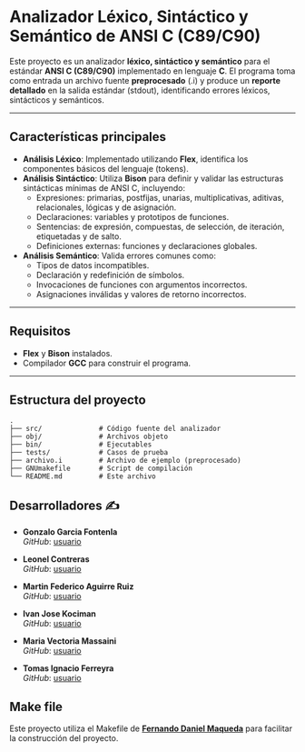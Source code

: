 # Analizador Léxico, Sintáctico y Semántico de ANSI C (C89/C90)

Este proyecto es un analizador **léxico, sintáctico y semántico** para el estándar **ANSI C (C89/C90)** implementado en lenguaje **C**. El programa toma como entrada un archivo fuente **preprocesado** (.i) y produce un **reporte detallado** en la salida estándar (stdout), identificando errores léxicos, sintácticos y semánticos.

---

## **Características principales**
- **Análisis Léxico**: Implementado utilizando **Flex**, identifica los componentes básicos del lenguaje (tokens).
- **Análisis Sintáctico**: Utiliza **Bison** para definir y validar las estructuras sintácticas mínimas de ANSI C, incluyendo:
  - Expresiones: primarias, postfijas, unarias, multiplicativas, aditivas, relacionales, lógicas y de asignación.
  - Declaraciones: variables y prototipos de funciones.
  - Sentencias: de expresión, compuestas, de selección, de iteración, etiquetadas y de salto.
  - Definiciones externas: funciones y declaraciones globales.
- **Análisis Semántico**: Valida errores comunes como:
  - Tipos de datos incompatibles.
  - Declaración y redefinición de símbolos.
  - Invocaciones de funciones con argumentos incorrectos.
  - Asignaciones inválidas y valores de retorno incorrectos.

---

## **Requisitos**
- **Flex** y **Bison** instalados.
- Compilador **GCC** para construir el programa.

---

## **Estructura del proyecto**
```plaintext
.
├── src/              # Código fuente del analizador
├── obj/              # Archivos objeto
├── bin/              # Ejecutables
├── tests/            # Casos de prueba
├── archivo.i         # Archivo de ejemplo (preprocesado)
├── GNUmakefile       # Script de compilación
└── README.md         # Este archivo
```
## **Desarrolladores ✍️**

- **Gonzalo Garcia Fontenla**    
  *GitHub*: [usuario](https://github.com/GonGarciaFontenla)  

- **Leonel Contreras**   
  *GitHub*: [usuario](https://github.com/LeonelArianContreras)

- **Martin Federico Aguirre Ruiz**   
  *GitHub*: [usuario](https://github.com/martinAguirreRuiz)

- **Ivan Jose Kociman**   
  *GitHub*: [usuario](https://github.com/ikociman)

- **Maria Vectoria Massaini**   
  *GitHub*: [usuario](https://github.com/victoriamass)

- **Tomas Ignacio Ferreyra**   
  *GitHub*: [usuario](https://github.com/TomasIFerreyra)

## **Make file**
Este proyecto utiliza el Makefile de [**Fernando Daniel Maqueda**](https://github.com/fernandodanielmaqueda) para facilitar la construcción del proyecto.  
